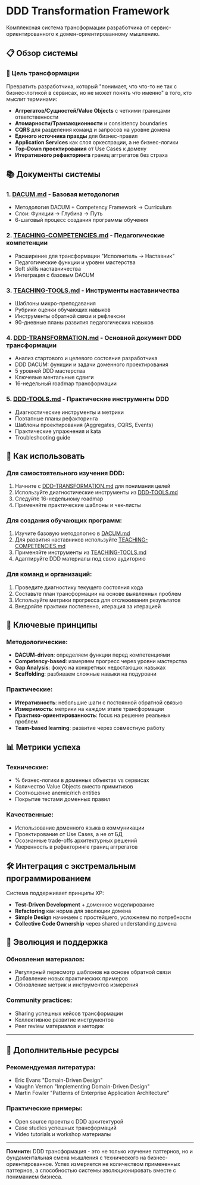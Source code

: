 # DDD Transformation Framework

Комплексная система трансформации разработчика от сервис-ориентированного к домен-ориентированному мышлению.

## 📋 Обзор системы

### 🎯 Цель трансформации
Превратить разработчика, который "понимает, что что-то не так с бизнес-логикой в сервисах, но не может понять что именно" в того, кто мыслит терминами:

- **Аггрегатов/Сущностей/Value Objects** с четкими границами ответственности
- **Атомарности/Транзакционности** и consistency boundaries
- **CQRS** для разделения команд и запросов на уровне домена
- **Единого источника правды** для бизнес-правил
- **Application Services** как слоя оркестрации, а не бизнес-логики
- **Top-Down проектирования** от Use Cases к домену
- **Итеративного рефакторинга** границ аггрегатов без страха

## 📚 Документы системы

### 1. [DACUM.md](./DACUM.md) - Базовая методология
- Методология DACUM + Competency Framework → Curriculum
- Слои: Функции → Глубина → Путь
- 6-шаговый процесс создания программы обучения

### 2. [TEACHING-COMPETENCIES.md](./TEACHING-COMPETENCIES.md) - Педагогические компетенции
- Расширение для трансформации "Исполнитель → Наставник"
- Педагогические функции и уровни мастерства
- Soft skills наставничества
- Интеграция с базовым DACUM

### 3. [TEACHING-TOOLS.md](./TEACHING-TOOLS.md) - Инструменты наставничества
- Шаблоны микро-преподавания
- Рубрики оценки обучающих навыков
- Инструменты обратной связи и рефлексии
- 90-дневные планы развития педагогических навыков

### 4. [DDD-TRANSFORMATION.md](./DDD-TRANSFORMATION.md) - Основной документ DDD трансформации
- Анализ стартового и целевого состояния разработчика
- DDD DACUM: функции и задачи доменного проектирования
- 5 уровней DDD мастерства
- Ключевые ментальные сдвиги
- 16-недельный roadmap трансформации

### 5. [DDD-TOOLS.md](./DDD-TOOLS.md) - Практические инструменты DDD
- Диагностические инструменты и метрики
- Поэтапные планы рефакторинга
- Шаблоны проектирования (Aggregates, CQRS, Events)
- Практические упражнения и kata
- Troubleshooting guide

## 🚀 Как использовать

### Для самостоятельного изучения DDD:
1. Начните с [DDD-TRANSFORMATION.md](./DDD-TRANSFORMATION.md) для понимания целей
2. Используйте диагностические инструменты из [DDD-TOOLS.md](./DDD-TOOLS.md)
3. Следуйте 16-недельному roadmap
4. Применяйте практические шаблоны и чек-листы

### Для создания обучающих программ:
1. Изучите базовую методологию в [DACUM.md](./DACUM.md)
2. Для развития наставников используйте [TEACHING-COMPETENCIES.md](./TEACHING-COMPETENCIES.md)
3. Применяйте инструменты из [TEACHING-TOOLS.md](./TEACHING-TOOLS.md)
4. Адаптируйте DDD материалы под свою аудиторию

### Для команд и организаций:
1. Проведите диагностику текущего состояния кода
2. Составьте план трансформации на основе выявленных проблем
3. Используйте метрики прогресса для отслеживания результатов
4. Внедряйте практики постепенно, итерация за итерацией

## 🎯 Ключевые принципы

### Методологические:
- **DACUM-driven**: определяем функции перед компетенциями
- **Competency-based**: измеряем прогресс через уровни мастерства
- **Gap Analysis**: фокус на конкретных недостающих навыках
- **Scaffolding**: разбиваем сложные навыки на подуровни

### Практические:
- **Итеративность**: небольшие шаги с постоянной обратной связью
- **Измеримость**: метрики на каждом этапе трансформации
- **Практико-ориентированность**: focus на решение реальных проблем
- **Team-based learning**: развитие через совместную работу

## 📊 Метрики успеха

### Технические:
- % бизнес-логики в доменных объектах vs сервисах
- Количество Value Objects вместо примитивов
- Соотношение anemic/rich entities
- Покрытие тестами доменных правил

### Качественные:
- Использование доменного языка в коммуникации
- Проектирование от Use Cases, а не от БД
- Осознанные trade-offs архитектурных решений
- Уверенность в рефакторинге границ аггрегатов

## 🛠 Интеграция с экстремальным программированием

Система поддерживает принципы XP:
- **Test-Driven Development** + доменное моделирование
- **Refactoring** как норма для эволюции домена
- **Simple Design** начинаем с простейшего, усложняем по потребности
- **Collective Code Ownership** через shared understanding домена

## 🔄 Эволюция и поддержка

### Обновления материалов:
- Регулярный пересмотр шаблонов на основе обратной связи
- Добавление новых практических примеров
- Обновление метрик и инструментов измерения

### Community practices:
- Sharing успешных кейсов трансформации
- Коллективное развитие инструментов
- Peer review материалов и методик

---

## 📖 Дополнительные ресурсы

### Рекомендуемая литература:
- Eric Evans "Domain-Driven Design"
- Vaughn Vernon "Implementing Domain-Driven Design"
- Martin Fowler "Patterns of Enterprise Application Architecture"

### Практические примеры:
- Open source проекты с DDD архитектурой
- Case studies успешных трансформаций
- Video tutorials и workshop материалы

---

**Помните:** DDD трансформация - это не только изучение паттернов, но и фундаментальная смена мышления с технического на бизнес-ориентированное. Успех измеряется не количеством примененных паттернов, а способностью системы эволюционировать вместе с пониманием бизнеса.